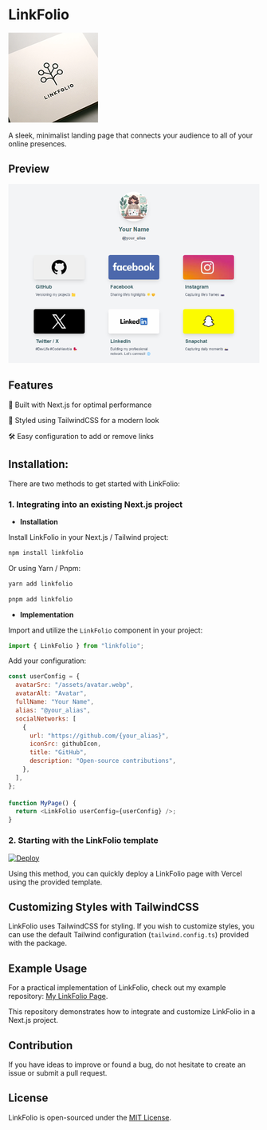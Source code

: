 # LinkFolio

![LinkFolio](https://github.com/heristop/linkfolio/blob/main/docs/linkfolio.png?raw=true)

A sleek, minimalist landing page that connects your audience to all of your online presences.

## Preview

![Preview](https://github.com/heristop/linkfolio/blob/main/docs/preview.png?raw=true)

## Features

🚀 Built with Next.js for optimal performance

💅 Styled using TailwindCSS for a modern look

🛠️ Easy configuration to add or remove links

## Installation:

There are two methods to get started with LinkFolio:

### 1. Integrating into an existing Next.js project

- **Installation**

Install LinkFolio in your Next.js / Tailwind project:

```bash
npm install linkfolio
```

Or using Yarn / Pnpm:

```bash
yarn add linkfolio
```

```bash
pnpm add linkfolio
```

- **Implementation**

Import and utilize the `LinkFolio` component in your project:

```javascript
import { LinkFolio } from "linkfolio";
```

Add your configuration:

```javascript
const userConfig = {
  avatarSrc: "/assets/avatar.webp",
  avatarAlt: "Avatar",
  fullName: "Your Name",
  alias: "@your_alias",
  socialNetworks: [
    {
      url: "https://github.com/{your_alias}",
      iconSrc: githubIcon,
      title: "GitHub",
      description: "Open-source contributions",
    },
  ],
};

function MyPage() {
  return <LinkFolio userConfig={userConfig} />;
}
```

### 2. Starting with the LinkFolio template

[![Deploy](https://vercel.com/button)](https://vercel.com/new/clone?repository-url=https%3A%2F%2Fgithub.com%2Fheristop%2Flinkfolio&&install-command=npm%20install%20%20--legacy-peer-deps)

Using this method, you can quickly deploy a LinkFolio page with Vercel using the provided template.

## Customizing Styles with TailwindCSS

LinkFolio uses TailwindCSS for styling. If you wish to customize styles, you can use the default Tailwind configuration (`tailwind.config.ts`) provided with the package.

## Example Usage

For a practical implementation of LinkFolio, check out my example repository: [My LinkFolio Page](https://github.com/heristop/my-linkfolio).

This repository demonstrates how to integrate and customize LinkFolio in a Next.js project.

## Contribution

If you have ideas to improve or found a bug, do not hesitate to create an issue or submit a pull request.

## License

LinkFolio is open-sourced under the [MIT License](LICENSE).
